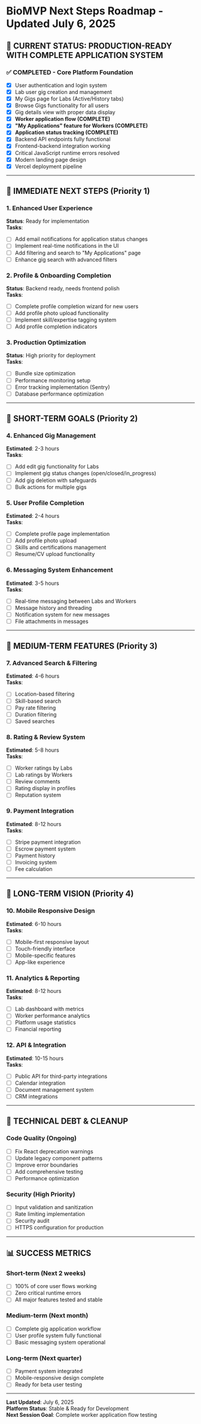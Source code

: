 # BioMVP Next Steps Roadmap - Updated July 6, 2025

## 🎯 **CURRENT STATUS: PRODUCTION-READY WITH COMPLETE APPLICATION SYSTEM**

### ✅ **COMPLETED - Core Platform Foundation**
- [x] User authentication and login system
- [x] Lab user gig creation and management
- [x] My Gigs page for Labs (Active/History tabs)
- [x] Browse Gigs functionality for all users
- [x] Gig details view with proper data display
- [x] **Worker application flow (COMPLETE)**
- [x] **"My Applications" feature for Workers (COMPLETE)**
- [x] **Application status tracking (COMPLETE)**
- [x] Backend API endpoints fully functional
- [x] Frontend-backend integration working
- [x] Critical JavaScript runtime errors resolved
- [x] Modern landing page design
- [x] Vercel deployment pipeline

---

## 🚀 **IMMEDIATE NEXT STEPS (Priority 1)**

### 1. **Enhanced User Experience**
**Status**: Ready for implementation  
**Tasks**:
- [ ] Add email notifications for application status changes
- [ ] Implement real-time notifications in the UI
- [ ] Add filtering and search to "My Applications" page
- [ ] Enhance gig search with advanced filters

### 2. **Profile & Onboarding Completion**
**Status**: Backend ready, needs frontend polish  
**Tasks**:
- [ ] Complete profile completion wizard for new users
- [ ] Add profile photo upload functionality
- [ ] Implement skill/expertise tagging system
- [ ] Add profile completion indicators

### 3. **Production Optimization**
**Status**: High priority for deployment  
**Tasks**:
- [ ] Bundle size optimization
- [ ] Performance monitoring setup
- [ ] Error tracking implementation (Sentry)
- [ ] Database performance optimization

---

## 🎯 **SHORT-TERM GOALS (Priority 2)**

### 4. **Enhanced Gig Management**
**Estimated**: 2-3 hours  
**Tasks**:
- [ ] Add edit gig functionality for Labs
- [ ] Implement gig status changes (open/closed/in_progress)
- [ ] Add gig deletion with safeguards
- [ ] Bulk actions for multiple gigs

### 5. **User Profile Completion**
**Estimated**: 2-4 hours  
**Tasks**:
- [ ] Complete profile page implementation
- [ ] Add profile photo upload
- [ ] Skills and certifications management
- [ ] Resume/CV upload functionality

### 6. **Messaging System Enhancement**
**Estimated**: 3-5 hours  
**Tasks**:
- [ ] Real-time messaging between Labs and Workers
- [ ] Message history and threading
- [ ] Notification system for new messages
- [ ] File attachments in messages

---

## 🎯 **MEDIUM-TERM FEATURES (Priority 3)**

### 7. **Advanced Search & Filtering**
**Estimated**: 4-6 hours  
**Tasks**:
- [ ] Location-based filtering
- [ ] Skill-based search
- [ ] Pay rate filtering
- [ ] Duration filtering
- [ ] Saved searches

### 8. **Rating & Review System**
**Estimated**: 5-8 hours  
**Tasks**:
- [ ] Worker ratings by Labs
- [ ] Lab ratings by Workers
- [ ] Review comments
- [ ] Rating display in profiles
- [ ] Reputation system

### 9. **Payment Integration**
**Estimated**: 8-12 hours  
**Tasks**:
- [ ] Stripe payment integration
- [ ] Escrow payment system
- [ ] Payment history
- [ ] Invoicing system
- [ ] Fee calculation

---

## 🎯 **LONG-TERM VISION (Priority 4)**

### 10. **Mobile Responsive Design**
**Estimated**: 6-10 hours  
**Tasks**:
- [ ] Mobile-first responsive layout
- [ ] Touch-friendly interface
- [ ] Mobile-specific features
- [ ] App-like experience

### 11. **Analytics & Reporting**
**Estimated**: 8-12 hours  
**Tasks**:
- [ ] Lab dashboard with metrics
- [ ] Worker performance analytics
- [ ] Platform usage statistics
- [ ] Financial reporting

### 12. **API & Integration**
**Estimated**: 10-15 hours  
**Tasks**:
- [ ] Public API for third-party integrations
- [ ] Calendar integration
- [ ] Document management system
- [ ] CRM integrations

---

## 🔧 **TECHNICAL DEBT & CLEANUP**

### Code Quality (Ongoing)
- [ ] Fix React deprecation warnings
- [ ] Update legacy component patterns
- [ ] Improve error boundaries
- [ ] Add comprehensive testing
- [ ] Performance optimization

### Security (High Priority)
- [ ] Input validation and sanitization
- [ ] Rate limiting implementation
- [ ] Security audit
- [ ] HTTPS configuration for production

---

## 📊 **SUCCESS METRICS**

### Short-term (Next 2 weeks)
- [ ] 100% of core user flows working
- [ ] Zero critical runtime errors
- [ ] All major features tested and stable

### Medium-term (Next month)
- [ ] Complete gig application workflow
- [ ] User profile system fully functional
- [ ] Basic messaging system operational

### Long-term (Next quarter)
- [ ] Payment system integrated
- [ ] Mobile-responsive design complete
- [ ] Ready for beta user testing

---

**Last Updated**: July 6, 2025  
**Platform Status**: Stable & Ready for Development  
**Next Session Goal**: Complete worker application flow testing